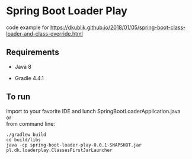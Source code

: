 Spring Boot Loader Play
===============

code example for https://dkublik.github.io/2018/01/05/spring-boot-class-loader-and-class-override.html


## Requirements

* Java 8

* Gradle 4.4.1

## To run
import to your favorite IDE and lunch SpringBootLoaderApplication.java  
or  
from command line:
```
./gradlew build
cd build/libs
java -cp spring-boot-loader-play-0.0.1-SNAPSHOT.jar pl.dk.loaderplay.ClassesFirstJarLauncher
```




